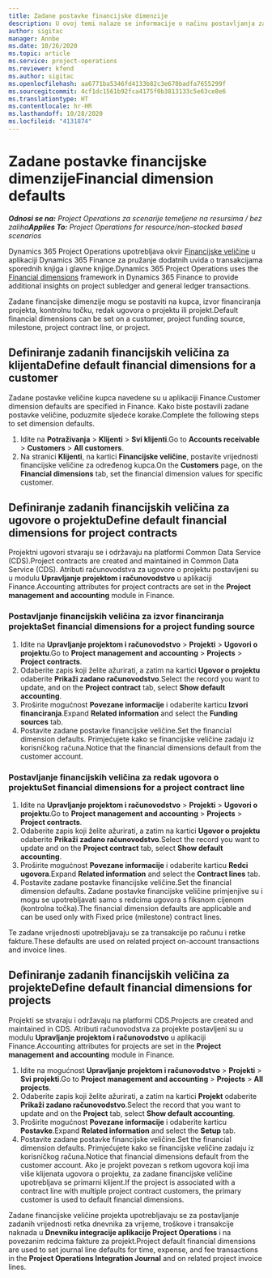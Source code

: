 ```yaml
---
title: Zadane postavke financijske dimenzije
description: U ovoj temi nalaze se informacije o načinu postavljanja zadanih financijskih veličina.
author: sigitac
manager: Annbe
ms.date: 10/26/2020
ms.topic: article
ms.service: project-operations
ms.reviewer: kfend
ms.author: sigitac
ms.openlocfilehash: aa6771ba5346fd4133b82c3e670badfa7655299f
ms.sourcegitcommit: 4cf1dc1561b92fca4175f0b3813133c5e63ce8e6
ms.translationtype: HT
ms.contentlocale: hr-HR
ms.lasthandoff: 10/28/2020
ms.locfileid: "4131874"
---
```

# <a name="financial-dimension-defaults"></a><span data-ttu-id="5bab0-103">Zadane postavke financijske dimenzije</span><span class="sxs-lookup"><span data-stu-id="5bab0-103">Financial dimension defaults</span></span>

<span data-ttu-id="5bab0-104">_**Odnosi se na:** Project Operations za scenarije temeljene na resursima / bez zaliha_</span><span class="sxs-lookup"><span data-stu-id="5bab0-104">_**Applies To:** Project Operations for resource/non-stocked based scenarios_</span></span>

<span data-ttu-id="5bab0-105">Dynamics 365 Project Operations upotrebljava okvir [Financijske veličine](https://docs.microsoft.com/dynamics365/finance/general-ledger/financial-dimensions) u aplikaciji Dynamics 365 Finance za pružanje dodatnih uvida o transakcijama sporednih knjiga i glavne knjige.</span><span class="sxs-lookup"><span data-stu-id="5bab0-105">Dynamics 365 Project Operations uses the [Financial dimensions](https://docs.microsoft.com/dynamics365/finance/general-ledger/financial-dimensions) framework in Dynamics 365 Finance to provide additional insights on project subledger and general ledger transactions.</span></span>

<span data-ttu-id="5bab0-106">Zadane financijske dimenzije mogu se postaviti na kupca, izvor financiranja projekta, kontrolnu točku, redak ugovora o projektu ili projekt.</span><span class="sxs-lookup"><span data-stu-id="5bab0-106">Default financial dimensions can be set on a customer, project funding source, milestone, project contract line, or project.</span></span>

## <a name="define-default-financial-dimensions-for-a-customer"></a><span data-ttu-id="5bab0-107">Definiranje zadanih financijskih veličina za klijenta</span><span class="sxs-lookup"><span data-stu-id="5bab0-107">Define default financial dimensions for a customer</span></span>

<span data-ttu-id="5bab0-108">Zadane postavke veličine kupca navedene su u aplikaciji Finance.</span><span class="sxs-lookup"><span data-stu-id="5bab0-108">Customer dimension defaults are specified in Finance.</span></span> <span data-ttu-id="5bab0-109">Kako biste postavili zadane postavke veličine, poduzmite sljedeće korake.</span><span class="sxs-lookup"><span data-stu-id="5bab0-109">Complete the following steps to set dimension defaults.</span></span>

1. <span data-ttu-id="5bab0-110">Idite na **Potraživanja** > **Klijenti** > **Svi klijenti**.</span><span class="sxs-lookup"><span data-stu-id="5bab0-110">Go to **Accounts receivable** > **Customers** > **All customers**.</span></span>
2. <span data-ttu-id="5bab0-111">Na stranici **Klijenti**, na kartici **Financijske veličine**, postavite vrijednosti financijske veličine za određenog kupca.</span><span class="sxs-lookup"><span data-stu-id="5bab0-111">On the **Customers** page, on the **Financial dimensions** tab, set the financial dimension values for specific customer.</span></span>

## <a name="define-default-financial-dimensions-for-project-contracts"></a><span data-ttu-id="5bab0-112">Definiranje zadanih financijskih veličina za ugovore o projektu</span><span class="sxs-lookup"><span data-stu-id="5bab0-112">Define default financial dimensions for project contracts</span></span>

<span data-ttu-id="5bab0-113">Projektni ugovori stvaraju se i održavaju na platformi Common Data Service (CDS).</span><span class="sxs-lookup"><span data-stu-id="5bab0-113">Project contracts are created and maintained in Common Data Service (CDS).</span></span> <span data-ttu-id="5bab0-114">Atributi računovodstva za ugovore o projektu postavljeni su u modulu **Upravljanje projektom i računovodstvo** u aplikaciji Finance.</span><span class="sxs-lookup"><span data-stu-id="5bab0-114">Accounting attributes for project contracts are set in the **Project management and accounting** module in Finance.</span></span>

### <a name="set-financial-dimensions-for-a-project-funding-source"></a><span data-ttu-id="5bab0-115">Postavljanje financijskih veličina za izvor financiranja projekta</span><span class="sxs-lookup"><span data-stu-id="5bab0-115">Set financial dimensions for a project funding source</span></span>

1. <span data-ttu-id="5bab0-116">Idite na **Upravljanje projektom i računovodstvo** > **Projekti** > **Ugovori o projektu**.</span><span class="sxs-lookup"><span data-stu-id="5bab0-116">Go to **Project management and accounting** > **Projects** > **Project contracts**.</span></span>
2. <span data-ttu-id="5bab0-117">Odaberite zapis koji želite ažurirati, a zatim na kartici **Ugovor o projektu** odaberite **Prikaži zadano računovodstvo**.</span><span class="sxs-lookup"><span data-stu-id="5bab0-117">Select the record you want to update, and on the **Project contract** tab, select **Show default accounting**.</span></span>
3. <span data-ttu-id="5bab0-118">Proširite mogućnost **Povezane informacije** i odaberite karticu **Izvori financiranja**.</span><span class="sxs-lookup"><span data-stu-id="5bab0-118">Expand **Related information** and select the **Funding sources** tab.</span></span>
4. <span data-ttu-id="5bab0-119">Postavite zadane postavke financijske veličine.</span><span class="sxs-lookup"><span data-stu-id="5bab0-119">Set the financial dimension defaults.</span></span> <span data-ttu-id="5bab0-120">Primjećujete kako se financijske veličine zadaju iz korisničkog računa.</span><span class="sxs-lookup"><span data-stu-id="5bab0-120">Notice that the financial dimensions default from the customer account.</span></span>

### <a name="set-financial-dimensions-for-a-project-contract-line"></a><span data-ttu-id="5bab0-121">Postavljanje financijskih veličina za redak ugovora o projektu</span><span class="sxs-lookup"><span data-stu-id="5bab0-121">Set financial dimensions for a project contract line</span></span>

1. <span data-ttu-id="5bab0-122">Idite na **Upravljanje projektom i računovodstvo** > **Projekti** > **Ugovori o projektu**.</span><span class="sxs-lookup"><span data-stu-id="5bab0-122">Go to **Project management and accounting** > **Projects** > **Project contracts**.</span></span>
2. <span data-ttu-id="5bab0-123">Odaberite zapis koji želite ažurirati, a zatim na kartici **Ugovor o projektu** odaberite **Prikaži zadano računovodstvo**.</span><span class="sxs-lookup"><span data-stu-id="5bab0-123">Select the record you want to update and on the **Project contract** tab, select **Show default accounting**.</span></span>
3. <span data-ttu-id="5bab0-124">Proširite mogućnost **Povezane informacije** i odaberite karticu **Redci ugovora**.</span><span class="sxs-lookup"><span data-stu-id="5bab0-124">Expand **Related information** and select the **Contract lines** tab.</span></span>
4. <span data-ttu-id="5bab0-125">Postavite zadane postavke financijske veličine.</span><span class="sxs-lookup"><span data-stu-id="5bab0-125">Set the financial dimension defaults.</span></span> <span data-ttu-id="5bab0-126">Zadane postavke financijske veličine primjenjive su i mogu se upotrebljavati samo s redcima ugovora s fiksnom cijenom (kontrolna točka).</span><span class="sxs-lookup"><span data-stu-id="5bab0-126">The financial dimension defaults are applicable and can be used only with Fixed price (milestone) contract lines.</span></span>

<span data-ttu-id="5bab0-127">Te zadane vrijednosti upotrebljavaju se za transakcije po računu i retke fakture.</span><span class="sxs-lookup"><span data-stu-id="5bab0-127">These defaults are used on related project on-account transactions and invoice lines.</span></span>

## <a name="define-default-financial-dimensions-for-projects"></a><span data-ttu-id="5bab0-128">Definiranje zadanih financijskih veličina za projekte</span><span class="sxs-lookup"><span data-stu-id="5bab0-128">Define default financial dimensions for projects</span></span>

<span data-ttu-id="5bab0-129">Projekti se stvaraju i održavaju na platformi CDS.</span><span class="sxs-lookup"><span data-stu-id="5bab0-129">Projects are created and maintained in CDS.</span></span> <span data-ttu-id="5bab0-130">Atributi računovodstva za projekte postavljeni su u modulu **Upravljanje projektom i računovodstvo** u aplikaciji Finance.</span><span class="sxs-lookup"><span data-stu-id="5bab0-130">Accounting attributes for projects are set in the **Project management and accounting** module in Finance.</span></span>

1. <span data-ttu-id="5bab0-131">Idite na mogućnost **Upravljanje projektom i računovodstvo** > **Projekti** > **Svi projekti**.</span><span class="sxs-lookup"><span data-stu-id="5bab0-131">Go to **Project management and accounting** > **Projects** > **All projects**.</span></span>
2. <span data-ttu-id="5bab0-132">Odaberite zapis koji želite ažurirati, a zatim na kartici **Projekt** odaberite **Prikaži zadano računovodstvo**.</span><span class="sxs-lookup"><span data-stu-id="5bab0-132">Select the record that you want to update and on the **Project** tab, select **Show default accounting**.</span></span>
3. <span data-ttu-id="5bab0-133">Proširite mogućnost **Povezane informacije** i odaberite karticu **Postavke**.</span><span class="sxs-lookup"><span data-stu-id="5bab0-133">Expand **Related information** and select the **Setup** tab.</span></span>
4. <span data-ttu-id="5bab0-134">Postavite zadane postavke financijske veličine.</span><span class="sxs-lookup"><span data-stu-id="5bab0-134">Set the financial dimension defaults.</span></span> <span data-ttu-id="5bab0-135">Primjećujete kako se financijske veličine zadaju iz korisničkog računa.</span><span class="sxs-lookup"><span data-stu-id="5bab0-135">Notice that financial dimensions default from the customer account.</span></span> <span data-ttu-id="5bab0-136">Ako je projekt povezan s retkom ugovora koji ima više klijenata ugovora o projektu, za zadane financijske veličine upotrebljava se primarni klijent.</span><span class="sxs-lookup"><span data-stu-id="5bab0-136">If the project is associated with a contract line with multiple project contract customers, the primary customer is used to default financial dimensions.</span></span>

<span data-ttu-id="5bab0-137">Zadane financijske veličine projekta upotrebljavaju se za postavljanje zadanih vrijednosti retka dnevnika za vrijeme, troškove i transakcije naknada u **Dnevniku integracije aplikacije Project Operations** i na povezanim redcima fakture za projekt.</span><span class="sxs-lookup"><span data-stu-id="5bab0-137">Project default financial dimensions are used to set journal line defaults for time, expense, and fee transactions in the **Project Operations Integration Journal** and on related project invoice lines.</span></span>

